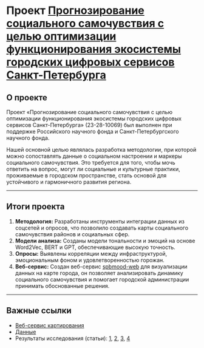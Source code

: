 # Проект [Прогнозирование социального самочувствия с целью оптимизации функционирования экосистемы городских цифровых сервисов Санкт-Петербурга](https://rscf.ru/project/23-28-10069/)

## О проекте

Проект «Прогнозирование социального самочувствия с целью оптимизации функционирования экосистемы городских цифровых сервисов Санкт-Петербурга» (23-28-10069) был выполнен при поддержке Российского научного фонда и Санкт-Петербургского научного фонда.

Нашей основной целью являлась разработка методологии, при которой можно сопоставлять данные о социальном настроении и маркеры социального самочувствия. Это требуется для того, чтобы мочь ответить на вопрос, могут ли социальные и культурные практики, проживаемые в городском пространстве, стать основой для устойчивого и гармоничного развития региона.

---

## Итоги проекта

1. **Методология:** Разработаны инструменты интеграции данных из соцсетей и опросов, что позволило создавать карты социального самочувствия районов и социальных сфер.
2. **Модели анализа:** Созданы модели тональности и эмоций на основе Word2Vec, BERT и GPT, обеспечивающие высокую точность.
3. **Опросы:** Выявлены корреляции между инфраструктурой, эмоциональным фоном и удовлетворенностью горожан.
4. **Веб-сервис:** Создан веб-сервис [spbmood-web](https://petersburg-mood-project.github.io/spbmood-web/) для визуализации данных на карте города, он позволяет анализировать динамику социального самочувствия и помогает городской администрации принимать обоснованные решения.

---

## Важные ссылки

- [Веб-сервис картирования](https://petersburg-mood-project.github.io/spbmood-web/)
- [Данные](https://github.com/petersburg-mood-project/data)
- Результаты исследования (статьи): [1](https://doi.org/10.25205/1818-7935-2024-22-1-50-64), [2](https://doi.org/10.1145/3614321.3614393), [3](https://doi.org/10.1145/3614321.3614394), [4](https://doi.org/10.34670/AR.2023.98.84.027)

